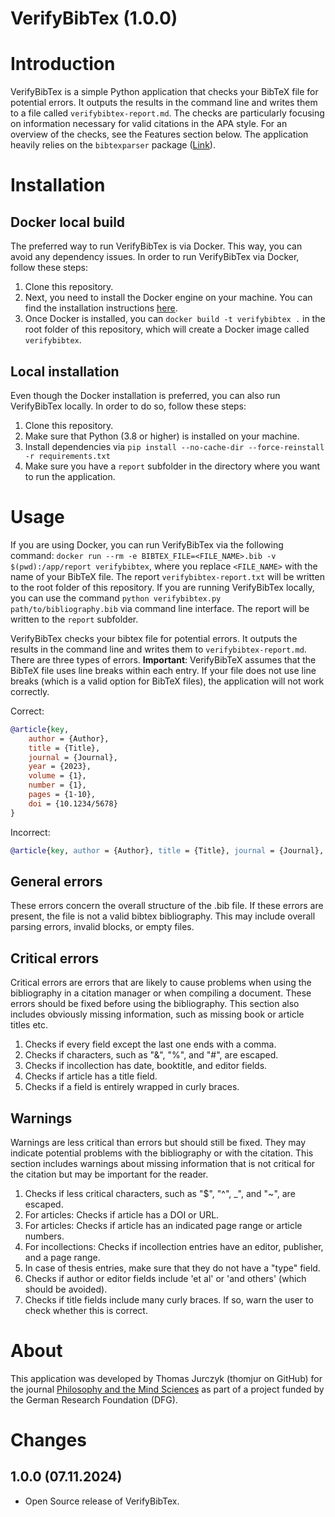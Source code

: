 # VerifyBibTex (1.0.0)

# Introduction
VerifyBibTex is a simple Python application that checks your BibTeX file for potential errors. It outputs the results in the command line and writes them to a file called `verifybibtex-report.md`. The checks are particularly focusing on information necessary for valid citations in the APA style. For an overview of the checks, see the Features section below. The application heavily relies on the `bibtexparser` package ([Link](https://bibtexparser.readthedocs.io/en/main/index.html)).

# Installation
## Docker local build
The preferred way to run VerifyBibTex is via Docker. This way, you can avoid any dependency issues. In order to run VerifyBibTex via Docker, follow these steps:

1. Clone this repository.
2. Next, you need to install the Docker engine on your machine. You can find the installation instructions [here](https://docs.docker.com/get-docker/).
3. Once Docker is installed, you can `docker build -t verifybibtex .` in the root folder of this repository, which will create a Docker image called `verifybibtex`.

## Local installation
Even though the Docker installation is preferred, you can also run VerifyBibTex locally. In order to do so, follow these steps:

1. Clone this repository.
2. Make sure that Python (3.8 or higher) is installed on your machine.
3. Install dependencies via `pip install --no-cache-dir --force-reinstall -r requirements.txt`
4. Make sure you have a `report` subfolder in the directory where you want to run the application.

# Usage
If you are using Docker, you can run VerifyBibTex via the following command: `docker run --rm -e BIBTEX_FILE=<FILE_NAME>.bib -v $(pwd):/app/report verifybibtex`, where you replace `<FILE_NAME>` with the name of your BibTeX file. The report `verifybibtex-report.txt` will be written to the root folder of this repository. If you are running VerifyBibTex locally, you can use the command `python verifybibtex.py path/to/bibliography.bib` via command line interface. The report will be written to the `report` subfolder.

VerifyBibTex checks your bibtex file for potential errors. It outputs the results in the command line and writes them to `verifybibtex-report.md`. There are three types of errors. **Important**: VerifyBibTeX assumes that the BibTeX file uses line breaks within each entry. If your file does not use line breaks (which is a valid option for BibTeX files), the application will not work correctly.

Correct:

```bibtex
@article{key,
    author = {Author},
    title = {Title},
    journal = {Journal},
    year = {2023},
    volume = {1},
    number = {1},
    pages = {1-10},
    doi = {10.1234/5678}
}	
```

Incorrect:

```bibtex
@article{key, author = {Author}, title = {Title}, journal = {Journal}, year = {2023}, volume = {1}, number = {1}, pages = {1-10}, doi = {10.1234/5678}}
```

## General errors
These errors concern the overall structure of the .bib file. If these errors are present, the file is not a valid bibtex bibliography. This may include overall parsing errors, invalid blocks, or empty files.

## Critical errors
Critical errors are errors that are likely to cause problems when using the bibliography in a citation manager or when compiling a document. These errors should be fixed before using the bibliography. This section also includes obviously missing information, such as missing book or article titles etc.

1. Checks if every field except the last one ends with a comma.
2. Checks if characters, such as "&", "%", and "\#", are escaped.
3. Checks if incollection has date, booktitle, and editor fields.
4. Checks if article has a title field.
5. Checks if a field is entirely wrapped in curly braces.

## Warnings
Warnings are less critical than errors but should still be fixed. They may indicate potential problems with the bibliography or with the citation. This section includes warnings about missing information that is not critical for the citation but may be important for the reader.

1. Checks if less critical characters, such as "$", "^", _", and "~", are escaped.
2. For articles: Checks if article has a DOI or URL.
3. For articles: Checks if article has an indicated page range or article numbers.
4. For incollections: Checks if incollection entries have an editor, publisher, and a page range.
5. In case of thesis entries, make sure that they do not have a "type" field.
6. Checks if author or editor fields include 'et al' or 'and others' (which should be avoided).
7. Checks if title fields include many curly braces. If so, warn the user to check whether this is correct.

# About
This application was developed by Thomas Jurczyk (thomjur on GitHub) for the journal [Philosophy and the Mind Sciences](https://philosophymindscience.org/) as part of a project funded by the German Research Foundation (DFG).

# Changes

## 1.0.0 (07.11.2024)
- Open Source release of VerifyBibTex.